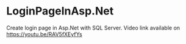# LoginPageInAsp.Net
Create login page in Asp.Net with SQL Server. Video link available on https://youtu.be/RAV5fXEyfYs
